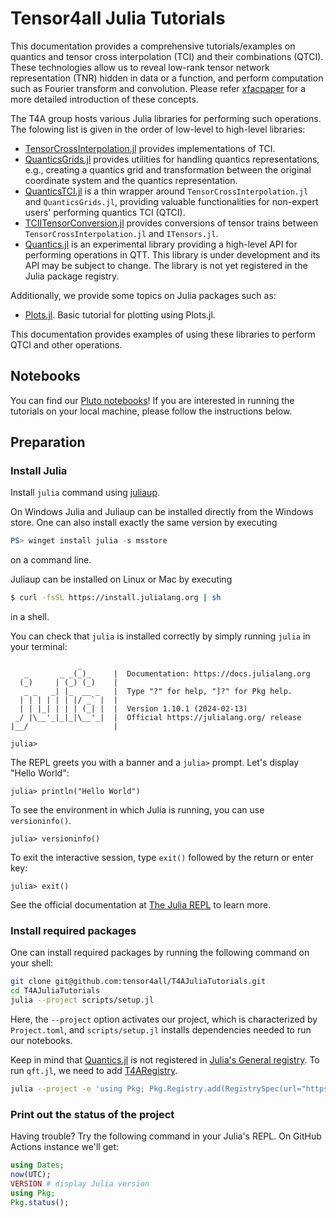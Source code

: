 # Tensor4all Julia Tutorials

This documentation provides a comprehensive tutorials/examples
on quantics and tensor cross interpolation (TCI) and their combinations (QTCI).
These technologies allow us to reveal low-rank tensor network representation (TNR) hidden in data or a function,
and perform computation such as Fourier transform and convolution.
Please refer [xfacpaper](https://arxiv.org/abs/2407.02454) for a more detailed introduction of these concepts.

The T4A group hosts various Julia libraries for performing such operations.
The folowing list is given in the order of low-level to high-level libraries:

- [TensorCrossInterpolation.jl](https://github.com/tensor4all/TensorCrossInterpolation.jl/) provides implementations of TCI.
- [QuanticsGrids.jl](https://github.com/tensor4all/QuanticsGrids.jl/) provides utilities for handling quantics representations, e.g., creating a quantics grid and transformation between the original coordinate system and the quantics representation.
- [QuanticsTCI.jl](https://github.com/tensor4all/QuanticsTCI.jl/) is a thin wrapper around `TensorCrossInterpolation.jl` and `QuanticsGrids.jl`, providing valuable functionalities for non-expert users' performing quantics TCI (QTCI).
- [TCIITensorConversion.jl](https://github.com/tensor4all/TCIITensorConversion.jl/) provides conversions of tensor trains between `TensorCrossInterpolation.jl` and `ITensors.jl`.
- [Quantics.jl](https://github.com/tensor4all/Quantics.jl/) is an experimental library providing a high-level API for performing operations in QTT. This library is under development and its API may be subject to change. The library is not yet registered in the Julia package registry.

Additionally, we provide some topics on Julia packages such as:

- [Plots.jl](plots.ipynb). Basic tutorial for plotting using Plots.jl.

This documentation provides examples of using these libraries to perform QTCI and other operations.


## Notebooks

You can find our [Pluto notebooks](https://tensor4all.org/T4APlutoExamples/pluto_notebooks/)!
If you are interested in running the tutorials on your local machine, please follow the instructions below.

## Preparation

### Install Julia

Install `julia` command using [juliaup](https://github.com/JuliaLang/juliaup).

On Windows Julia and Juliaup can be installed directly from the Windows store. One can also install exactly the same version by executing


<!-- #region -->
```powershell
PS> winget install julia -s msstore
```

<!-- #endregion -->

on a command line.

Juliaup can be installed on Linux or Mac by executing


<!-- #region -->
```sh
$ curl -fsSL https://install.julialang.org | sh
```

<!-- #endregion -->

in a shell.

You can check that `julia` is installed correctly by simply running `julia` in your terminal:

```julia-repl
               _
   _       _ _(_)_     |  Documentation: https://docs.julialang.org
  (_)     | (_) (_)    |
   _ _   _| |_  __ _   |  Type "?" for help, "]?" for Pkg help.
  | | | | | | |/ _` |  |
  | | |_| | | | (_| |  |  Version 1.10.1 (2024-02-13)
 _/ |\__'_|_|_|\__'_|  |  Official https://julialang.org/ release
|__/                   |

julia>
```

The REPL greets you with a banner and a `julia>` prompt. Let's display "Hello World":

```julia-repl
julia> println("Hello World")
```

To see the environment in which Julia is running, you can use `versioninfo()`.

```julia-repl
julia> versioninfo()
```

To exit the interactive session, type `exit()` followed by the return or enter key:

```julia-repl
julia> exit()
```

See the official documentation at [The Julia REPL](https://docs.julialang.org/en/v1/stdlib/REPL/) to learn more.

### Install required packages

One can install required packages by running the following command on your shell:


<!-- #region -->
```sh
git clone git@github.com:tensor4all/T4AJuliaTutorials.git
cd T4AJuliaTutorials
julia --project scripts/setup.jl
```

<!-- #endregion -->

Here, the `--project` option activates our project, which is characterized by `Project.toml`, and `scripts/setup.jl` installs dependencies needed to run our notebooks.

<!-- #region -->
Keep in mind that [Quantics.jl](https://github.com/tensor4all/Quantics.jl) is not registered in [Julia's General registry](https://github.com/JuliaRegistries/General/tree/master). To run `qft.jl`, we need to add [T4ARegistry](https://github.com/tensor4all/T4ARegistry).

```sh
julia --project -e 'using Pkg; Pkg.Registry.add(RegistrySpec(url="https://github.com/tensor4all/T4ARegistry.git"))'
```

<!-- #endregion -->

### Print out the status of the project

Having trouble? Try the following command in your Julia's REPL. On GitHub Actions instance we'll get:


```julia
using Dates;
now(UTC);
VERSION # display Julia version
using Pkg;
Pkg.status();
```

